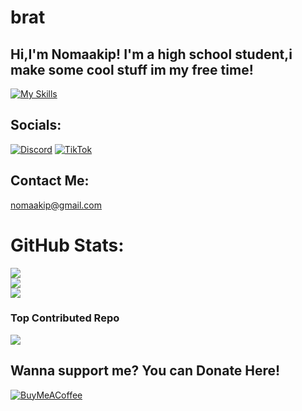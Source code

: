 # brat
## Hi,I'm Nomaakip! I'm a high school student,i make some cool stuff im my free time!
[![My Skills](https://skillicons.dev/icons?i=cpp,html,css,js,windows,vscode,discord)](https://skillicons.dev)

##  Socials:
[![Discord](https://img.shields.io/badge/Discord-%237289DA.svg?logo=discord&logoColor=white)](https://discord.gg/https://discord.com/users/1069316238599266487) [![TikTok](https://img.shields.io/badge/TikTok-%23000000.svg?logo=TikTok&logoColor=white)](https://tiktok.com/@nomaakip) 

## Contact Me:
nomaakip@gmail.com

# GitHub Stats:
![](https://github-readme-stats.vercel.app/api?username=nomaakip&theme=aura&hide_border=true&include_all_commits=true&count_private=true)<br/>
![](https://github-readme-streak-stats.herokuapp.com/?user=nomaakip&theme=aura&hide_border=true)<br/>
![](https://github-readme-stats.vercel.app/api/top-langs/?username=nomaakip&theme=aura&hide_border=true&include_all_commits=true&count_private=true&layout=compact)

### Top Contributed Repo
![](https://github-contributor-stats.vercel.app/api?username=nomaakip&limit=5&theme=aura&combine_all_yearly_contributions=true)

  ## Wanna support me? You can Donate Here!
  [![BuyMeACoffee](https://img.shields.io/badge/Buy%20Me%20a%20Coffee-ffdd00?style=for-the-badge&logo=buy-me-a-coffee&logoColor=black)](https://buymeacoffee.com/nomaaakip) 

